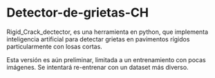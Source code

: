 # Detector-de-grietas-CH
Rigid_Crack_dectector, es una herramienta en python, que implementa inteligencia artificial para detectar grietas en pavimentos rígidos particularmente con losas cortas. 

Esta versión es aún preliminar, limitada a un entrenamiento con pocas imágenes. Se intentará re-entrenar con un dataset más diverso. 

